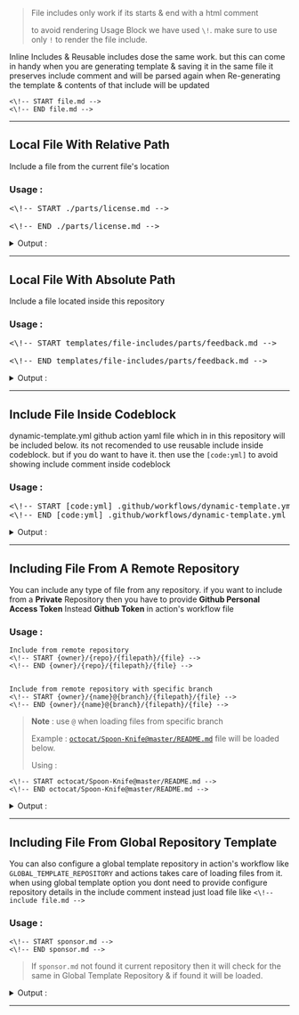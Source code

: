 > File includes only work if its starts & end with a html comment 
>
> to avoid rendering Usage Block we have used `\!`. make sure to use only `!` to render the file include.

Inline Includes & Reusable includes dose the same work. but this can come in handy when you are generating template & saving it in the same file
it preserves include comment and will be parsed again when Re-generating the template & contents of that include will be updated

```
<\!-- START file.md --> 
<\!-- END file.md --> 
```

---

## Local File With Relative Path
Include a file from the current file's location 

### Usage :

<pre>
<\!-- START ./parts/license.md -->

<\!-- END ./parts/license.md -->
</pre>

<details> 
<summary>Output :</summary>

<pre>
<!-- START ./parts/license.md -->
## 📜  License & Conduct
- [**The Unlicense**](https://github.com/varunsridharan/demo-dynamic-readme/blob/main/LICENSE) © [Varun Sridharan](website)
- [Code of Conduct](https://github.com/varunsridharan/.github/blob/master/CODE_OF_CONDUCT.md)
<!-- END ./parts/license.md -->
</pre>

</details>

---
## Local File With Absolute Path
Include a file located inside this repository

### Usage :

<pre>
<\!-- START templates/file-includes/parts/feedback.md -->

<\!-- END templates/file-includes/parts/feedback.md -->
</pre>

<details> 
<summary>Output :</summary>

<pre>
<!-- START templates/file-includes/parts/feedback.md -->
## 📣 Feedback
- ⭐ This repository if this project helped you! :wink:
- Create An [🔧 Issue](https://github.com/varunsridharan/demo-dynamic-readme/issues/) if you need help / found a bug
<!-- END templates/file-includes/parts/feedback.md -->
</pre>

</details>

---
## Include File Inside Codeblock
dynamic-template.yml github action yaml file which in in this repository will be included below. its not recomended to use reusable include inside codeblock. but if you do want to have it. then use the `[code:yml]` to avoid showing include comment inside codeblock

### Usage :

<pre>
<\!-- START [code:yml] .github/workflows/dynamic-template.yml -->
<\!-- END [code:yml] .github/workflows/dynamic-template.yml -->
</pre>

<details> 
<summary>Output :</summary>

<!-- START [code:yml] .github/workflows/dynamic-template.yml -->
```yml
name: Dynamic Template

on:
  push:
    paths:
      - templates/**
      - .github/markdown-templates/**
      - .github/scripts/**
      - README.md
    branches:
      - main
  workflow_dispatch:

jobs:
  update_templates:
    name: "Update Templates"
    runs-on: ubuntu-latest
    steps:
      - name: "📥  Fetching Repository Contents"
        uses: actions/checkout@main

      - name: "💾  Github Repository Metadata"
        uses: varunsridharan/action-repository-meta@main
        env:
          GITHUB_TOKEN: 

      - name: "Setup PHP with pecl extension"
        uses: shivammathur/setup-php@v2
        with:
          php-version: '7.4'

      - name: "Regenerate Templates Files"
        run: php .github/scripts/create-markdown.php

      - name: "Updated Generated Template"
        run: |
          git config --global user.email "githubactionbot@gmail.com"
          git config --global user.name "Github Action Bot"
          git add -f ./templates/**
          if [ "$(git status --porcelain)" != "" ]; then
            git commit -m "Template Files Regenerated"
            git push "https://x-access-token:$GITHUB_TOKEN@github.com/$GITHUB_REPOSITORY"
          fi
        env:
          GITHUB_TOKEN: 

      - name: "💫  Dynamic Template Render"
        uses: varunsridharan/action-dynamic-readme@main
        with:
          global_template_repository: varunsridharan/varunsridharan
          files: |
            README.md
            templates/variables/defaults.md=output/variables/defaults.md
            templates/file-includes/inline.md=output/file-includes/inline.md
            templates/file-includes/reusable-includes.md=output/file-includes/reusable-includes.md
        env:
          GITHUB_TOKEN: 
```

<!-- END [code:yml] .github/workflows/dynamic-template.yml -->

</details>

---
## Including File From A Remote Repository
You can include any type of file from any repository. if you want to include from a **Private** Repository then you have to provide **Github Personal Access Token** Instead **Github Token** in action's workflow file

### Usage :

```
Include from remote repository
<\!-- START {owner}/{repo}/{filepath}/{file} -->
<\!-- END {owner}/{repo}/{filepath}/{file} -->


Include from remote repository with specific branch
<\!-- START {owner}/{name}@{branch}/{filepath}/{file} -->
<\!-- END {owner}/{name}@{branch}/{filepath}/{file} -->
```
> **Note** : use `@` when loading files from specific branch
>
> Example : [`octocat/Spoon-Knife@master/README.md`](https://github.com/octocat/Spoon-Knife) file will be loaded below.
>
> Using : 

```
<\!-- START octocat/Spoon-Knife@master/README.md -->
<\!-- END octocat/Spoon-Knife@master/README.md -->
```

<details> 
<summary>Output :</summary>

<pre>
<!-- START octocat/Spoon-Knife@master/README.md -->
### Well hello there!

This repository is meant to provide an example for *forking* a repository on GitHub.

Creating a *fork* is producing a personal copy of someone else's project. Forks act as a sort of bridge between the original repository and your personal copy. You can submit *Pull Requests* to help make other people's projects better by offering your changes up to the original project. Forking is at the core of social coding at GitHub.

After forking this repository, you can make some changes to the project, and submit [a Pull Request](https://github.com/octocat/Spoon-Knife/pulls) as practice.

For some more information on how to fork a repository, [check out our guide, "Forking Projects""](http://guides.github.com/overviews/forking/). Thanks! :sparkling_heart:

<!-- END octocat/Spoon-Knife@master/README.md -->
</pre>

</details>

---
## Including File From Global Repository Template
You can also configure a global template repository in action's workflow like `GLOBAL_TEMPLATE_REPOSITORY` and actions takes care of loading files from it. when using global template option you dont need to provide configure repository details in the include comment instead just load file like `<\!-- include file.md -->`

### Usage :

```
<\!-- START sponsor.md -->
<\!-- END sponsor.md -->
```

> If `sponsor.md` not found it current repository then it will check for the same in Global Template Repository & if found it will be loaded.

<details> 
<summary>Output :</summary>

<pre>
<!-- START sponsor.md -->
## 💰 Sponsor
[I][twitter] fell in love with open-source in 2013 and there has been no looking back since! You can read more about me [here][website].
If you, or your company, use any of my projects or like what I’m doing, kindly consider backing me. I'm in this for the long run.

- ☕ How about we get to know each other over coffee? Buy me a cup for just [**$9.99**][buymeacoffee]
- ☕️☕️ How about buying me just 2 cups of coffee each month? You can do that for as little as [**$9.99**][buymeacoffee]
- 🔰         We love bettering open-source projects. Support 1-hour of open-source maintenance for [**$24.99 one-time?**][paypal]
- 🚀         Love open-source tools? Me too! How about supporting one hour of open-source development for just [**$49.99 one-time ?**][paypal]



## Connect & Say 👋
- **Follow** me on [👨‍💻 Github][github] and stay updated on free and open-source software
- **Follow** me on [🐦 Twitter][twitter] to get updates on my latest open source projects
- **Message** me on [📠 Telegram][telegram]
- **Follow** my pet on [Instagram][sofythelabrador] for some _dog-tastic_ updates!

---

<p align="center">
<i>Built With ♥ By <a href="https://sva.onl/twitter"  target="_blank" rel="noopener noreferrer">Varun Sridharan</a> 🇮🇳 </i>
</p>

---

<!-- Personl Links -->
[paypal]: https://sva.onl/paypal
[buymeacoffee]: https://sva.onl/buymeacoffee
[sofythelabrador]: https://www.instagram.com/sofythelabrador/
[github]: https://sva.onl/github/
[twitter]: https://sva.onl/twitter/
[telegram]: https://sva.onl/telegram/
[email]: https://sva.onl/email
[website]: https://sva.onl/website/

<!-- END sponsor.md -->
</pre>

</details>

---

